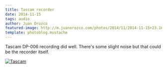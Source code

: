 ```yaml
---
title: Tascam recorder
date: 2014-11-15
tags: audio
author: Juan Orozco
featured-image: http://m.juanorozco.com/photos/2014/11/2014-11-15+23.16.22.thumb.jpg
template: photoblog.mustache
---
```


Tascam DP-006 recording did well. There's some slight noise but that could be the recorder itself.

<!-- more -->

[![Tascam](http://m.juanorozco.com/photos/2014/11/2014-11-15+23.16.22.medium.jpg)](http://m.juanorozco.com/photos/2014/11/2014-11-15+23.16.22.large.jpg)
